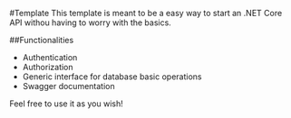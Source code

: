 #Template
This template is meant to be a easy way to start an .NET Core API withou having to worry with the basics.

##Functionalities
- Authentication
- Authorization
- Generic interface for database basic operations
- Swagger documentation

Feel free to use it as you wish!